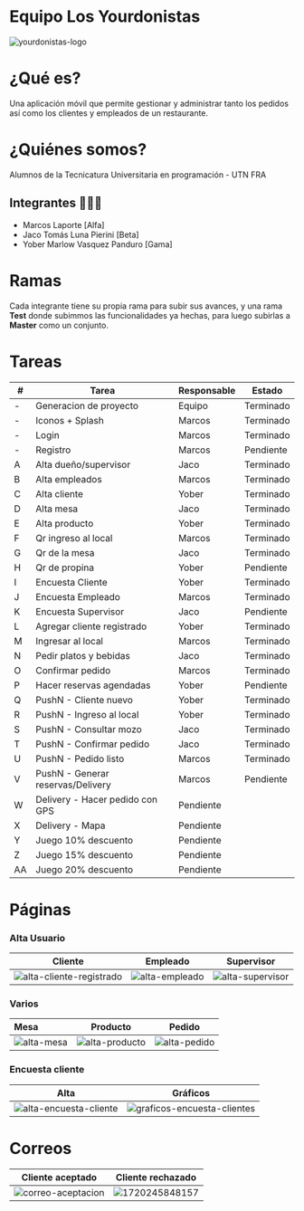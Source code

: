 # Equipo Los Yourdonistas

![yourdonistas-logo](images/README/yourdonistas-logo.png)

# ¿Qué es?

Una aplicación móvil que permite gestionar y administrar tanto los pedidos así como los clientes y empleados de un restaurante.

# ¿Quiénes somos?

 Alumnos de la Tecnicatura Universitaria en programación - UTN FRA

## Integrantes 🙉🙊🙈

- Marcos Laporte [Alfa]
- Jaco Tomás Luna Pierini [Beta]
- Yober Marlow Vasquez Panduro [Gama]

# Ramas

Cada integrante tiene su propia rama para subir sus avances, y una rama **Test** donde subimmos las funcionalidades ya hechas, para luego subirlas a **Master** como un conjunto.

# Tareas

| #  | Tarea                             | Responsable | Estado    |
| -- | --------------------------------- | ----------- | --------- |
| -  | Generacion de proyecto            | Equipo      | Terminado |
| -  | Iconos + Splash                   | Marcos      | Terminado |
| -  | Login                             | Marcos      | Terminado |
| -  | Registro                          | Marcos      | Pendiente |
| A  | Alta dueño/supervisor            | Jaco        | Terminado |
| B  | Alta empleados                    | Marcos      | Terminado |
| C  | Alta cliente                      | Yober       | Terminado |
| D  | Alta mesa                         | Jaco        | Terminado |
| E  | Alta producto                     | Yober       | Terminado |
| F  | Qr ingreso al local               | Marcos      | Terminado |
| G  | Qr de la mesa                     | Jaco        | Terminado |
| H  | Qr de propina                     | Yober       | Pendiente |
| I  | Encuesta Cliente                  | Yober       | Terminado |
| J  | Encuesta Empleado                 | Marcos      | Terminado |
| K  | Encuesta Supervisor               | Jaco        | Pendiente |
| L  | Agregar cliente registrado        | Yober       | Terminado |
| M  | Ingresar al local                 | Marcos      | Terminado |
| N  | Pedir platos y bebidas            | Jaco        | Terminado |
| O  | Confirmar pedido                  | Marcos      | Terminado |
| P  | Hacer reservas agendadas          | Yober       | Pendiente |
| Q  | PushN - Cliente nuevo             | Yober       | Terminado |
| R  | PushN - Ingreso al local          | Yober       | Terminado |
| S  | PushN - Consultar mozo            | Jaco        | Terminado |
| T  | PushN - Confirmar pedido          | Jaco        | Terminado |
| U  | PushN - Pedido listo              | Marcos      | Terminado |
| V  | PushN - Generar reservas/Delivery | Marcos      | Pendiente |
| W  | Delivery - Hacer pedido con GPS   | Pendiente   |           |
| X  | Delivery - Mapa                   | Pendiente   |           |
| Y  | Juego 10% descuento               | Pendiente   |           |
| Z  | Juego 15% descuento               | Pendiente   |           |
| AA | Juego 20% descuento               | Pendiente   |           |

# Páginas

### Alta Usuario

| Cliente                                                             | Empleado                                        | Supervisor                                          |
| ------------------------------------------------------------------- | ----------------------------------------------- | --------------------------------------------------- |
| ![alta-cliente-registrado](images/README/alta-cliente-registrado.png) | ![alta-empleado](images/README/alta-empleado.png) | ![alta-supervisor](images/README/alta-supervisor.png) |

### Varios

| Mesa                                    | Producto                                        | Pedido                                      |
| :-------------------------------------- | ----------------------------------------------- | ------------------------------------------- |
| ![alta-mesa](images/README/alta-mesa.png) | ![alta-producto](images/README/alta-producto.png) | ![alta-pedido](images/README/alta-pedido.gif) |

### Encuesta cliente

| Alta                                                            | Gráficos                                                                 |
| --------------------------------------------------------------- | ------------------------------------------------------------------------- |
| ![alta-encuesta-cliente](images/README/alta-encuesta-cliente.png) | ![graficos-encuesta-clientes](images/README/graficos-encuesta-clientes.gif) |

# Correos

| Cliente aceptado                                        | Cliente rechazado                              |
| ------------------------------------------------------- | ---------------------------------------------- |
| ![correo-aceptacion](images/README/correo-aceptacion.png) | ![1720245848157](image/README/1720245848157.png) |
